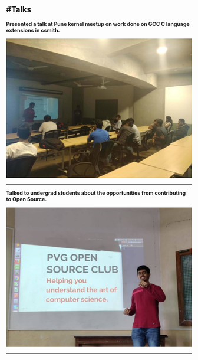 #Talks
---
**Presented a talk at Pune kernel meetup on work done on GCC C language extensions in csmith.**

![kernel meetup](/coep_meetup.jfif)

---
**Talked to undergrad students about the opportunities from contributing to Open Source.**

![PVG Open Source](/open_source_club1.jpg)

---
